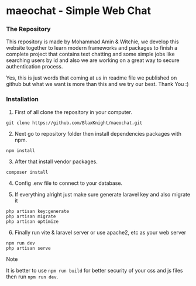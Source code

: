 # maeochat - Simple Web Chat

### The Repository

This repository is made by Mohammad Amin & Witchie, we develop this website
together to learn modern frameworks and packages to finish a complete project
that contains text chatting and some simple jobs like searching users by id
and also we are working on a great way to secure authentication process.

Yes, this is just words that coming at us in readme file we published on github
but what we want is more than this and we try our best. Thank You :)

### Installation

1. First of all clone the repository in your computer.

```git clone https://github.com/BlaxKnight/maeochat.git```

2. Next go to repository folder then install dependencies packages with npm.

```npm install```

3. After that install vendor packages.

```composer install```

4. Config .env file to connect to your database.

5. If everything alright just make sure generate laravel key and also migrate it

```
php artisan key:generate
php artisan migrate
php artisan optimize
```

6. Finally run vite & laravel server or use apache2, etc as your web server

```
npm run dev
php artisan serve
```

> [!NOTE]
> It is better to use `npm run build` for better security of your css and js files
> then run `npm run dev`.
